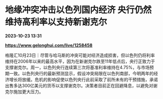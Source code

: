# 地缘冲突冲击以色列国内经济 央行仍然维持高利率以支持新谢克尔

**2023-10-23 13:31**

**https://www.gelonghui.com/live/1258458**

格隆汇10月23日｜尽管与哈马斯的冲突可能对经济造成损害，但以色列仍将利率维持在2006年以来的最高水平，因为在新谢克尔跌至11年低点后，央行正致力于支撑谢克尔。周一，以色列央行连续第三次将基准利率维持在4.75%，与市场预期一致。以色列央行的最新预测显示，假设冲突局限在以色列南部，今明两年的经济增长将放缓。危机的影响促使以色列央行此前采取了前所未有的干预措施，承诺出售多达300亿美元的货币以支撑谢克尔。决策者目前正在回避降息，以避免对谢克尔施加更大压力。